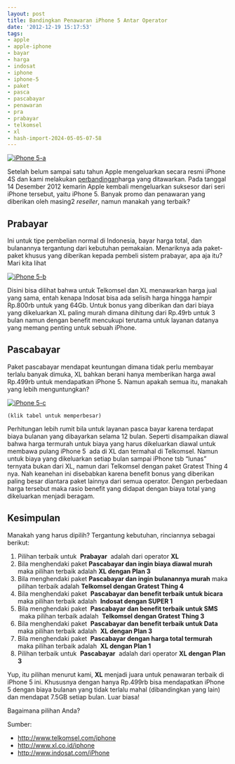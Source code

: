 ```yaml
---
layout: post
title: Bandingkan Penawaran iPhone 5 Antar Operator
date: '2012-12-19 15:17:53'
tags:
- apple
- apple-iphone
- bayar
- harga
- indosat
- iphone
- iphone-5
- paket
- pasca
- pascabayar
- penawaran
- pra
- prabayar
- telkomsel
- xl
- hash-import-2024-05-05-07-58
---
```


[![iPhone 5-a](https://i1.wp.com/wpkami.com/devilpenakut/wp-content/uploads/2012/12/iphone-5-a.jpg?resize=510%2C289)](http://devilpenakut.wordpress.com/2012/12/19/perbandingan-harga-operat/iphone-5-a/)

Setelah belum sampai satu tahun Apple mengeluarkan secara resmi iPhone 4S dan kami melakukan [perbandingan](http://devilpenakut.wordpress.com/2012/01/30/pilih-iphone-4s-telkomsel-atau-xl/ "Pilih iPhone 4S Telkomsel atau XL ?")harga yang ditawarkan. Pada tanggal 14 Desember 2012 kemarin Apple kembali mengeluarkan suksesor dari seri iPhone tersebut, yaitu iPhone 5. Banyak promo dan penawaran yang diberikan oleh masing2&nbsp;_reseller_, namun manakah yang terbaik?

<!--more-->

## Prabayar

Ini untuk tipe pembelian normal di Indonesia, bayar harga total, dan bulanannya tergantung dari kebutuhan pemakaian. Menariknya ada paket-paket khusus yang diberikan kepada pembeli sistem prabayar, apa aja itu? Mari kita lihat

[![iPhone 5-b](https://i0.wp.com/wpkami.com/devilpenakut/wp-content/uploads/2012/12/iphone-5-b2.jpg?resize=393%2C232)](http://devilpenakut.wordpress.com/2012/12/19/perbandingan-harga-operat/iphone-5-b/)

Disini bisa dilihat bahwa untuk Telkomsel dan XL menawarkan harga jual yang sama, entah kenapa Indosat bisa ada selisih harga hingga hampir Rp.800rb untuk yang 64Gb. Untuk bonus yang diberikan dan dari biaya yang dikeluarkan XL paling murah dimana dihitung dari Rp.49rb untuk 3 bulan namun dengan benefit mencukupi terutama untuk layanan datanya yang memang penting untuk sebuah iPhone.

## Pascabayar

Paket pascabayar mendapat keuntungan dimana tidak perlu membayar terlalu banyak dimuka, XL bahkan berani hanya memberikan harga awal Rp.499rb untuk mendapatkan iPhone 5. Namun apakah semua itu, manakah yang lebih menguntungkan?

[![iPhone 5-c](https://i0.wp.com/wpkami.com/devilpenakut/wp-content/uploads/2012/12/iphone-5-c.jpg?resize=1024%2C377)](https://i0.wp.com/wpkami.com/devilpenakut/wp-content/uploads/2012/12/iphone-5-c.jpg?resize=1024%2C377)

    (klik tabel untuk memperbesar)

Perhitungan lebih rumit bila untuk layanan pasca bayar karena terdapat biaya bulanan yang dibayarkan selama 12 bulan. Seperti disampaikan diawal bahwa harga termurah untuk biaya yang harus dikeluarkan diawal untuk membawa pulang iPhone 5 &nbsp;ada di XL dan termahal di Telkomsel. Namun untuk biaya yang dikeluarkan setiap bulan sampai iPhone tsb “lunas” ternyata bukan dari XL, namun dari Telkomsel dengan paket Gratest Thing 4 nya. Nah keanehan ini disebabkan karena benefit bonus yang diberikan paling besar diantara paket lainnya dari semua operator.&nbsp;Dengan perbedaan harga tersebut maka rasio benefit yang didapat dengan biaya total yang dikeluarkan menjadi beragam.

## Kesimpulan

Manakah yang harus dipilih? Tergantung kebutuhan, rinciannya sebagai berikut:

1. Pilihan terbaik untuk&nbsp; **Prabayar** &nbsp;adalah dari operator **XL**
2. Bila menghendaki paket **Pascabayar dan ingin biaya diawal murah** maka pilihan terbaik adalah **XL dengan Plan 3**
3. Bila menghendaki paket **Pascabayar dan ingin bulanannya murah** maka pilihan terbaik adalah **Telkomsel dengan Gratest Thing 4**
4. Bila menghendaki paket&nbsp; **Pascabayar dan benefit terbaik untuk bicara&nbsp;** maka pilihan terbaik adalah&nbsp; **Indosat dengan SUPER 1**
5. Bila menghendaki paket&nbsp; **Pascabayar dan benefit terbaik untuk SMS** &nbsp;maka pilihan terbaik adalah&nbsp; **Telkomsel dengan Gratest Thing 3**
6. Bila menghendaki paket&nbsp; **Pascabayar dan&nbsp;benefit terbaik untuk Data&nbsp;** maka pilihan terbaik adalah&nbsp; **XL dengan Plan 3**
7. Bila menghendaki paket&nbsp; **Pascabayar dengan harga total termurah&nbsp;** maka pilihan terbaik adalah&nbsp; **XL dengan Plan 1**
8. Pilihan terbaik untuk&nbsp; **Pascabayar** &nbsp;adalah dari operator **XL dengan Plan 3**

Yup, itu pilihan menurut kami, **XL** menjadi juara untuk penawaran terbaik di iPhone 5 ini. Khususnya dengan hanya Rp.499rb bisa mendapatkan iPhone 5 dengan biaya bulanan yang tidak terlalu mahal (dibandingkan yang lain) dan mendapat 7.5GB setiap bulan. Luar biasa!

Bagaimana pilihan Anda?

Sumber:

- http://www.telkomsel.com/iphone  
- http://www.xl.co.id/iphone
- http://www.indosat.com/iPhone
<!--kg-card-end: html-->
